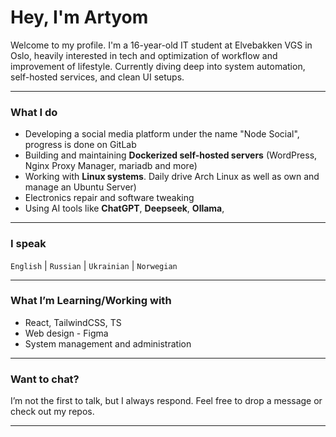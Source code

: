 # Hey, I'm Artyom

Welcome to my profile. I'm a 16-year-old IT student at Elvebakken VGS in Oslo, heavily interested in tech and optimization of workflow and improvement of lifestyle. Currently diving deep into system automation, self-hosted services, and clean UI setups.

---

### What I do
- Developing a social media platform under the name "Node Social", progress is done on GitLab
- Building and maintaining **Dockerized self-hosted servers** (WordPress, Nginx Proxy Manager, mariadb and more)
- Working with **Linux systems**. Daily drive Arch Linux as well as own and manage an Ubuntu Server)
- Electronics repair and software tweaking
- Using AI tools like **ChatGPT**, **Deepseek**, **Ollama**, 

---

### I speak  
`English` | `Russian` | `Ukrainian` | `Norwegian`

---

### What I’m Learning/Working with
- React, TailwindCSS, TS
- Web design - Figma
- System management and administration

---

### Want to chat?
I’m not the first to talk, but I always respond. Feel free to drop a message or check out my repos.

---
